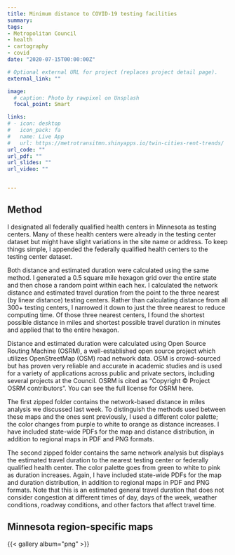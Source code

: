 ```yaml
---
title: Minimum distance to COVID-19 testing facilities
summary: 
tags:
- Metropolitan Council
- health
- cartography
- covid
date: "2020-07-15T00:00:00Z"

# Optional external URL for project (replaces project detail page).
external_link: ""

image:
  # caption: Photo by rawpixel on Unsplash
  focal_point: Smart

links:
# - icon: desktop
#   icon_pack: fa
#   name: Live App
#   url: https://metrotransitmn.shinyapps.io/twin-cities-rent-trends/
url_code: ""
url_pdf: ""
url_slides: ""
url_video: ""


---
```





## Method   

I designated all federally qualified health centers in Minnesota as testing centers. Many of these health centers were already in the testing center dataset but might have slight variations in the site name or address. To keep things simple, I appended the federally qualified health centers to the testing center dataset.

Both distance and estimated duration were calculated using the same method. I generated a 0.5 square mile hexagon grid over the entire state and then chose a random point within each hex. I calculated the network distance and estimated travel duration from the point to the three nearest (by linear distance) testing centers. Rather than calculating distance from all 300+ testing centers, I narrowed it down to just the three nearest to reduce computing time. Of those three nearest centers, I found the shortest possible distance in miles and shortest possible travel duration in minutes and applied that to the entire hexagon. 

Distance and estimated duration were calculated using Open Source Routing Machine (OSRM), a well-established open source project which utilizes OpenStreetMap (OSM) road network data. OSM is crowd-sourced but has proven very reliable and accurate in academic studies and is used for a variety of applications across public and private sectors, including several projects at the Council. OSRM is cited as “Copyright © Project OSRM contributors”. You can see the full license for OSRM here. 

The first zipped folder contains the network-based distance in miles analysis we discussed last week. To distinguish the methods used between these maps and the ones sent previously, I used a different color palette; the color changes from purple to white to orange as distance increases. I have included state-wide PDFs for the map and distance distribution, in addition to regional maps in PDF and PNG formats. 

The second zipped folder contains the same network analysis but displays the estimated travel duration to the nearest testing center or federally qualified health center. The color palette goes from green to white to pink as duration increases. Again, I have included state-wide PDFs for the map and duration distribution, in addition to regional maps in PDF and PNG formats. Note that this is an estimated general travel duration that does not consider congestion at different times of day, days of the week, weather conditions, roadway conditions, and other factors that affect travel time. 


## Minnesota region-specific maps  

{{< gallery album="png" >}}

